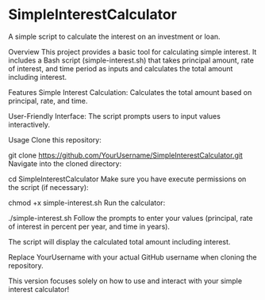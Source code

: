 # SimpleInterestCalculator

A simple script to calculate the interest on an investment or loan.

Overview
This project provides a basic tool for calculating simple interest. It includes a Bash script (simple-interest.sh) that takes principal amount, rate of interest, and time period as inputs and calculates the total amount including interest.

Features
Simple Interest Calculation: Calculates the total amount based on principal, rate, and time.

User-Friendly Interface: The script prompts users to input values interactively.

Usage
Clone this repository:


git clone https://github.com/YourUsername/SimpleInterestCalculator.git
Navigate into the cloned directory:


cd SimpleInterestCalculator
Make sure you have execute permissions on the script (if necessary):


chmod +x simple-interest.sh
Run the calculator:


./simple-interest.sh
Follow the prompts to enter your values (principal, rate of interest in percent per year, and time in years).

The script will display the calculated total amount including interest.

Replace YourUsername with your actual GitHub username when cloning the repository.

This version focuses solely on how to use and interact with your simple interest calculator!
